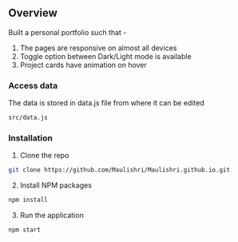  
## Overview
Built a personal portfolio such that - 
1. The pages are responsive on almost all devices
2. Toggle option between Dark/Light mode is available
3. Project cards have animation on hover

### Access data
The data is stored in data.js file from where it can be edited
```sh
src/data.js
```
### Installation
 
1. Clone the repo
```sh
git clone https://github.com/Maulishri/Maulishri.github.io.git
```
2. Install NPM packages
```sh
npm install
```
3. Run the application
```sh
npm start
```

